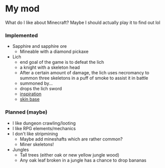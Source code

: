 # My mod

What do I like about Minecraft? Maybe I should actually play it to find out lol

### Implemented

- Sapphire and sapphire ore
  - Mineable with a diamond pickaxe
- Lich
  - end goal of the game is to defeat the lich
  - a knight with a skeleton head
  - After a certain amount of damage, the lich uses necromancy to summon three skeletons in a puff of smoke to assist it in battle
  - summoned by...
  - drops the lich sword
  - [inspiration](https://the-grimoire-of-gaia.fandom.com/wiki/Bone_Knight)
  - [skin base](https://namemc.com/skin/adcc6eab0088f51e)

### Planned (maybe)

- I like dungeon crawling/looting
- I like RPG elements/mechanics
- I don't like stripmining
  - Maybe add mineshafts which are rather common?
  - Miner skeletons!
- Jungles
  - Tall trees (either oak or new yellow jungle wood)
  - Any oak leaf broken in a jungle has a chance to drop bananas